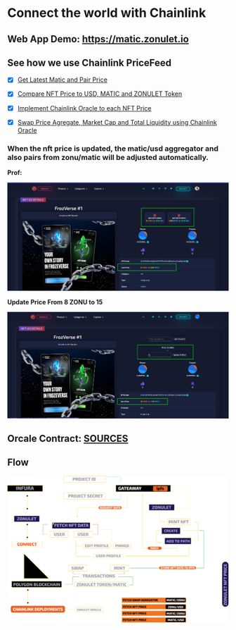 
# Connect the world with Chainlink
## Web App Demo: https://matic.zonulet.io

## See how we use Chainlink PriceFeed
- [x] [Get Latest Matic and Pair Price](https://github.com/Agin-DropDisco/ETH-DENVER-2023/blob/2af9ccbf1113cc5df2aeffcce18ded897ae35c56/CHAINLINK/connect-the-world-with-chainlink/client/src/components/nft-detail/nft-detail.js#L300-L304)
- [x] [Compare NFT Price to USD, MATIC and ZONULET Token](https://github.com/Agin-DropDisco/ETH-DENVER-2023/blob/2af9ccbf1113cc5df2aeffcce18ded897ae35c56/CHAINLINK/connect-the-world-with-chainlink/client/src/components/nft-detail/nft-detail.js#L377-L379)
- [x] [Implement Chainlink Oracle to each NFT Price](https://github.com/Agin-DropDisco/ETH-DENVER-2023/blob/2af9ccbf1113cc5df2aeffcce18ded897ae35c56/CHAINLINK/connect-the-world-with-chainlink/client/src/components/nft-detail/nft-detail.js#L1034-L1040)
- [x] [Swap Price Agregate, Market Cap and Total Liquidity using Chainlink Oracle](https://github.com/Agin-DropDisco/ETH-DENVER-2023/blob/2af9ccbf1113cc5df2aeffcce18ded897ae35c56/CHAINLINK/connect-the-world-with-chainlink/client/src/components/landing/landing.js#L571-L585)


### When the nft price is updated, the matic/usd aggregator and also pairs from zonu/matic will be adjusted automatically.
**Prof:**
<p align="center">
  <img src="./price-normal.png" />
</p>

**Update Price From 8 ZONU to 15**

 <p align="center">
  <img src="./price-updated.png" />
</p>


## Orcale Contract: [SOURCES](https://github.com/Agin-DropDisco/ETH-DENVER-HACK-2023/blob/main/CHAINLINK/connect-the-world-with-chainlink/truffle/contracts/ZonuletOracleV2.sol)

## Flow
<p align="center">
  <img src="./CHAINLINK_FLOW.png" />
</p>
